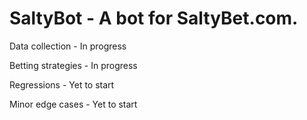 # SaltyBot - A bot for SaltyBet.com.

Data collection - In progress

Betting strategies - In progress

Regressions - Yet to start

Minor edge cases - Yet to start
